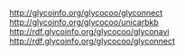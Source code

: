 http://glycoinfo.org/glycocoo/glyconnect	
http://glycoinfo.org/glycocoo/unicarbkb	
http://rdf.glycoinfo.org/glycocoo/glyconavi	
http://rdf.glycoinfo.org/glycocoo/glyconnect	
